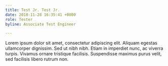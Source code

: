 ```yaml
---
title: Test Jr. Test Jr.
date: 2018-11-28 16:35:41 +0000
role: Tester
byline: Associate Test Engineer

---
```

Lorem ipsum dolor sit amet, consectetur adipiscing elit. Aliquam egestas ullamcorper dignissim. Sed ut nibh nibh. Etiam in imperdiet nunc, ac viverra turpis. Vivamus ornare tristique facilisis. Suspendisse maximus purus velit, sed facilisis libero rutrum non.
